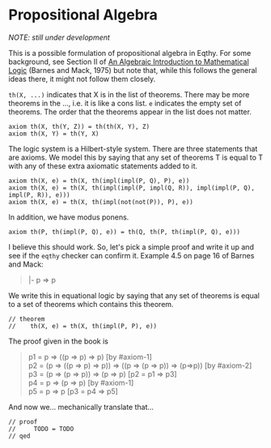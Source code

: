 Propositional Algebra
=====================

_NOTE: still under development_

This is a possible formulation of propositional algebra in Eqthy.  For some background,
see Section II of [An Algebraic Introduction to Mathematical Logic][] (Barnes and Mack, 1975)
but note that, while this follows the general ideas there, it might not follow them closely.

`th(X, ...)` indicates that X is in the list of theorems.  There may be more theorems
in the ..., i.e. it is like a cons list.  `e` indicates the empty set of theorems. 
The order that the theorems appear in the list does not matter.

    axiom th(X, th(Y, Z)) = th(th(X, Y), Z)
    axiom th(X, Y) = th(Y, X)

The logic system is a Hilbert-style system.  There are three statements that are axioms.
We model this by saying that any set of theorems T is equal to T with any of these
extra axiomatic statements added to it.

    axiom th(X, e) = th(X, th(impl(impl(P, Q), P), e))
    axiom th(X, e) = th(X, th(impl(impl(P, impl(Q, R)), impl(impl(P, Q), impl(P, R)), e)))
    axiom th(X, e) = th(X, th(impl(not(not(P)), P), e))

In addition, we have modus ponens.

    axiom th(P, th(impl(P, Q), e)) = th(Q, th(P, th(impl(P, Q), e)))

I believe this should work.  So, let's pick a simple proof and write it up and see if
the `eqthy` checker can confirm it.  Example 4.5 on page 16 of Barnes and Mack:

>   |- p => p

We write this in equational logic by saying that any set of theorems is equal to a
set of theorems which contains this theorem.

    // theorem
    //    th(X, e) = th(X, th(impl(P, P), e))

The proof given in the book is

> p1 = p => ((p => p) => p)  [by #axiom-1]  
> p2 = (p => ((p => p) => p)) => ((p => (p => p)) => (p=>p))  [by #axiom-2]  
> p3 = (p => (p => p)) => (p => p)  [p2 = p1 => p3]  
> p4 = p => (p => p)  [by #axiom-1]  
> p5 = p => p  [p3 = p4 => p5]  

And now we... mechanically translate that...

    // proof
    //     TODO = TODO
    // qed

[An Algebraic Introduction to Mathematical Logic]: https://archive.org/details/algebraicintrodu00barn_0
